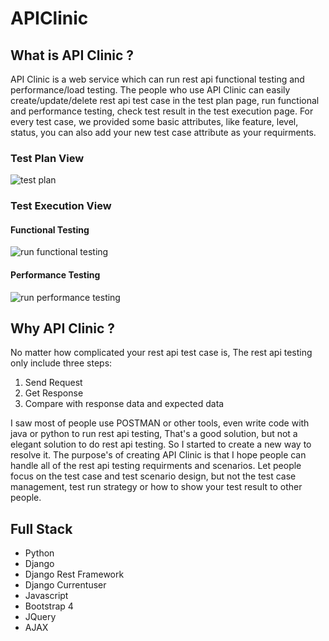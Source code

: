 # APIClinic

## What is API Clinic ?
API Clinic is a web service which can run rest api functional testing and performance/load testing.
The people who use API Clinic can easily create/update/delete rest api test case in the test plan page, run functional and performance testing, check test result in the test execution page. For every test case, we provided some basic attributes, like feature, level, status, you can also add your new test case attribute as your requirments. 

### Test Plan View
![test plan](https://user-images.githubusercontent.com/4516800/78416850-3930e180-75fa-11ea-8f32-b728c4593d1c.png)

### Test Execution View
#### Functional Testing
![run functional testing](https://user-images.githubusercontent.com/4516800/78854492-77117980-79ef-11ea-9a3e-a63b3119de0e.png)

#### Performance Testing
![run performance testing](https://user-images.githubusercontent.com/4516800/78854503-7e388780-79ef-11ea-98b3-72d8ded56919.png)

## Why API Clinic ?
No matter how complicated your rest api test case is, The rest api testing only include three steps: 
1. Send Request
2. Get Response
3. Compare with response data and expected data

I saw most of people use POSTMAN or other tools, even write code with java or python to run rest api testing, That's a good solution, but not a elegant solution to do rest api testing. So I started to create a new way to resolve it. The purpose's of creating API Clinic is that I hope people can handle all of the rest api testing requirments and scenarios. Let people focus on the test case and test scenario design, but not the test case management, test run strategy or how to show your test result to other people.

## Full Stack 
* Python
* Django
* Django Rest Framework
* Django Currentuser
* Javascript
* Bootstrap 4
* JQuery
* AJAX

